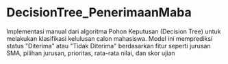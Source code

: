# DecisionTree_PenerimaanMaba
Implementasi manual dari algoritma Pohon Keputusan (Decision Tree) untuk melakukan klasifikasi kelulusan calon mahasiswa. Model ini memprediksi status "Diterima" atau "Tidak Diterima" berdasarkan fitur seperti jurusan SMA, pilihan jurusan, prioritas, rata-rata nilai, dan skor ujian
